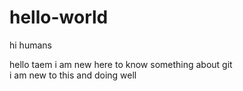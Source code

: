 # hello-world

hi humans

hello taem i am new here to know something about git  
i am new to this and doing well 
